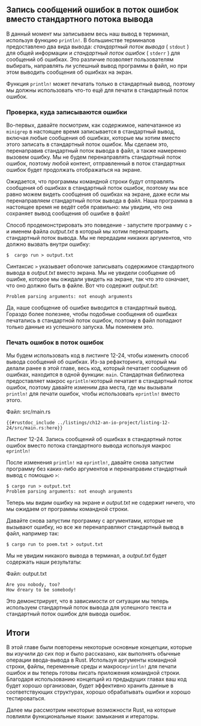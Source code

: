## Запись сообщений ошибок в поток ошибок вместо стандартного потока вывода

В данный момент мы записываем весь наш вывод в терминал, используя функцию `println!`. В большинстве терминалов предоставлено два вида вывода: *стандартный поток вывода* ( `stdout` ) для общей информации и *стандартный поток ошибок* ( `stderr` ) для сообщений об ошибках. Это различие позволяет пользователям выбирать, направлять ли успешный вывод программы в файл, но при этом выводить сообщения об ошибках на экран.

Функция  `println!` может печатать только в стандартный вывод, поэтому мы должны использовать что-то ещё для печати в стандартный поток ошибок.

### Проверка, куда записываются ошибки

Во-первых, давайте посмотрим, как содержимое, напечатанное из `minigrep` в настоящее время записывается в стандартный вывод, включая любые сообщения об ошибках, которые мы хотим вместо этого записать в стандартный поток ошибок. Мы сделаем это, перенаправив стандартный поток вывода в файл, а также намеренно вызовем ошибку. Мы не будем перенаправлять стандартный поток ошибок, поэтому любой контент, отправленный в поток стандартных ошибок будет продолжать отображаться на экране.

Ожидается, что программы командной строки будут отправлять сообщения об ошибках в стандартный поток ошибок, поэтому мы все равно можем видеть сообщения об ошибках на экране, даже если мы перенаправляем стандартный поток вывода в файл. Наша программа в настоящее время не ведёт себя правильно: мы увидим, что она сохраняет вывод сообщения об ошибке в файл!

Способ продемонстрировать это поведение - запустите программу с `>` и именем файла *output.txt* в который мы хотим перенаправить стандартный поток вывода. Мы не передадим никаких аргументов, что должно вызвать внутри ошибку:

```console
$  cargo run > output.txt
```

Синтаксис `>` указывает оболочке записывать содержимое стандартного вывода в *output.txt* вместо экрана. Мы не увидели сообщение об ошибке, которое мы ожидали увидеть на экране, так что это означает, что оно должно быть в файле. Вот что содержит *output.txt*:

```text
Problem parsing arguments: not enough arguments
```

Да, наше сообщение об ошибке выводится в стандартный вывод. Гораздо более полезнее, чтобы подобные сообщения об ошибках печатались в стандартной поток ошибок, поэтому в файл попадают только данные из успешного запуска. Мы поменяем это.

### Печать ошибок в поток ошибок

Мы будем использовать код в листинге 12-24, чтобы изменить способ вывода сообщений об ошибках. Из-за рефакторинга, который мы делали ранее в этой главе, весь код, который печатает сообщения об ошибках, находится в одной функции: `main`. Стандартная библиотека предоставляет макрос `eprintln!`который печатает в стандартный поток ошибок, поэтому давайте изменим два места, где мы вызывали `println!` для печати ошибок, чтобы использовать `eprintln!` вместо этого.

<span class="filename">Файл: src/main.rs</span>

```rust,ignore
{{#rustdoc_include ../listings/ch12-an-io-project/listing-12-24/src/main.rs:here}}
```

<span class="caption">Листинг 12-24. Запись сообщений об ошибках в стандартный поток ошибок вместо потока стандартного вывода используя макрос <code>eprintln!</code></span>

После изменения `println!` на `eprintln!`, давайте снова запустим программу без каких-либо аргументов и перенаправим стандартный вывод с помощью `>`:

```console
$ cargo run > output.txt
Problem parsing arguments: not enough arguments
```

Теперь мы видим ошибку на экране и *output.txt* не содержит ничего, что мы ожидаем от программы командной строки.

Давайте снова запустим программу с аргументами, которые не вызывают ошибку, но все же перенаправляют стандартный вывод в файл, например так:

```console
$ cargo run to poem.txt > output.txt
```

Мы не увидим никакого вывода в терминал, а *output.txt* будет содержать наши результаты:

<span class="filename">Файл: output.txt</span>

```text
Are you nobody, too?
How dreary to be somebody!
```

Это демонстрирует, что в зависимости от ситуации мы теперь используем стандартный поток вывода для успешного текста и стандартный поток ошибок для вывода ошибок.

## Итоги

В этой главе были повторены некоторые основные концепции, которые вы изучили до сих пор и было рассказано, как выполнять обычные операции ввода-вывода в Rust. Используя аргументы командной строки, файлы, переменные среды и макрос`eprintln!` для печати ошибок и вы теперь готовы писать приложения командной строки. Благодаря использованию концепций из предыдущих главах ваш код будет хорошо организован, будет эффективно хранить данные в соответствующих структурах, хорошо обрабатывать ошибки и хорошо тестироваться.

Далее мы рассмотрим некоторые возможности Rust, на которые повлияли функциональные языки: замыкания и итераторы.
